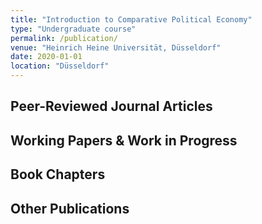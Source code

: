 ```yaml
---
title: "Introduction to Comparative Political Economy"
type: "Undergraduate course"
permalink: /publication/
venue: "Heinrich Heine Universität, Düsseldorf"
date: 2020-01-01
location: "Düsseldorf"
---
```



## Peer-Reviewed Journal Articles



## Working Papers & Work in Progress



## Book Chapters



## Other Publications

